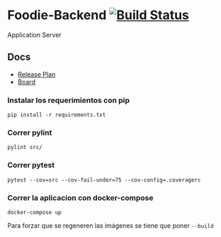 # Foodie-Backend  [![Build Status](https://travis-ci.org/TP-Foodie/Foodie-Backend.svg?branch=master)](https://travis-ci.org/TP-Foodie/Foodie-Backend)
Application Server

## Docs
- [Release Plan](https://docs.google.com/spreadsheets/d/1V6PulNcmdxFSB4VBtAvh1eBTG40W4kyfb-GfkZr9fRQ/edit?usp=sharing)
- [Board](https://github.com/orgs/TP-Foodie/projects/1)

### Instalar los requerimientos con pip

```pip install -r requirements.txt```

### Correr pylint

```pylint src/```

### Correr pytest

```pytest --cov=src --cov-fail-under=75 --cov-config=.coveragerc```

### Correr la aplicacion con docker-compose

```docker-compose up```

Para forzar que se regeneren las imágenes se tiene que poner `--build`
